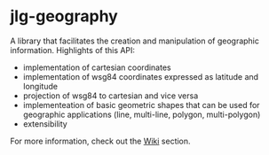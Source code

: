 # jlg-geography
A library that facilitates the creation and manipulation of geographic information. Highlights of this API:
* implementation of cartesian coordinates
* implementation of wsg84 coordinates expressed as latitude and longitude
* projection of wsg84 to cartesian and vice versa
* implementeation of basic geometric shapes that can be used for geographic applications (line, multi-line, polygon, multi-polygon)
* extensibility

For more information, check out the [Wiki](https://github.com/jlgconsulting/jlg-geography/wiki) section.
